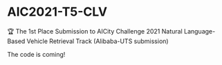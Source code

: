 # AIC2021-T5-CLV
🏆 The 1st Place Submission to AICity Challenge 2021 Natural Language-Based Vehicle Retrieval Track (Alibaba-UTS submission)

The code is coming!
